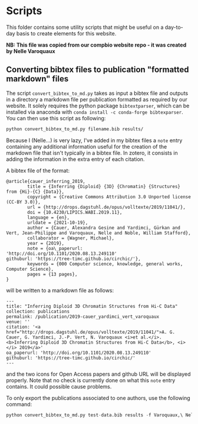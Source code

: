 # Scripts

This folder contains some utility scripts that might be useful on a day-to-day
basis to create elements for this website.

**NB: This file was copied from our compbio website repo - it was created by Nelle Varoquaux**

## Converting bibtex files to publication "formatted markdown" files

The script `convert_bibtex_to_md.py` takes as input a bibtex file and outputs
in a directory a markdown file per publication formatted as required by our
website.
It solely requires the python package `bibtextparser`, which can be installed via anaconda with `conda install -c conda-forge bibtexparser`.
You can then use this script as following:

```bash
python convert_bibtex_to_md.py filename.bib results/
```

Because I (Nelle…) is very lazy, I've added in my bibtex files a `note` entry
containing any additional information useful for the creation of the markdown
file that isn't typically in a bibtex file. In zotero, it consists in adding
the information in the extra entry of each citation.

A bibtex file of the format:

```
@article{cauer_inferring_2019,
        title = {Inferring {Diploid} {3D} {Chromatin} {Structures} from {Hi}-{C} {Data}},
        copyright = {Creative Commons Attribution 3.0 Unported license (CC-BY 3.0)},
        url = {http://drops.dagstuhl.de/opus/volltexte/2019/11041/},
        doi = {10.4230/LIPICS.WABI.2019.11},
        language = {en},
        urldate = {2021-10-19},
        author = {Cauer, Alexandra Gesine and Yardimci, Gürkan and Vert, Jean-Philippe and Varoquaux, Nelle and Noble, William Stafford},
        collaborator = {Wagner, Michael},
        year = {2019},
        note = {oa\_paperurl: 'http://doi.org/10.1101/2020.08.13.249110'
githuburl: 'https://tree-timc.github.io/circhic/'},
        keywords = {000 Computer science, knowledge, general works, Computer Science},
        pages = {13 pages},
}
```

will be written to a markdown file as follows:

```
---
title: "Inferring Diploid 3D Chromatin Structures from Hi-C Data"
collection: publications
permalink: /publication/2019-cauer_yardimci_vert_varoquaux
venue: ''
citation: '<a href="http://drops.dagstuhl.de/opus/volltexte/2019/11041/">A. G. Cauer, G. Yardimci, J.-P. Vert, N. Varoquaux <i>et al.</i>. <b>Inferring Diploid 3D Chromatin Structures from Hi-C Data</b>, <i></i> 2019</a>'
oa_paperurl: 'http://doi.org/10.1101/2020.08.13.249110'
githuburl: 'https://tree-timc.github.io/circhic/'
---
```

and the two icons for Open Access papers and github URL will be displayed
properly. Note that no check is currently done on what this `note` entry
contains. It could possible cause problems.

To only export the publications associated to one authors, use the following
command:

```python
python convert_bibtex_to_md.py test-data.bib results -f Varoquaux,\ Nelle
```
